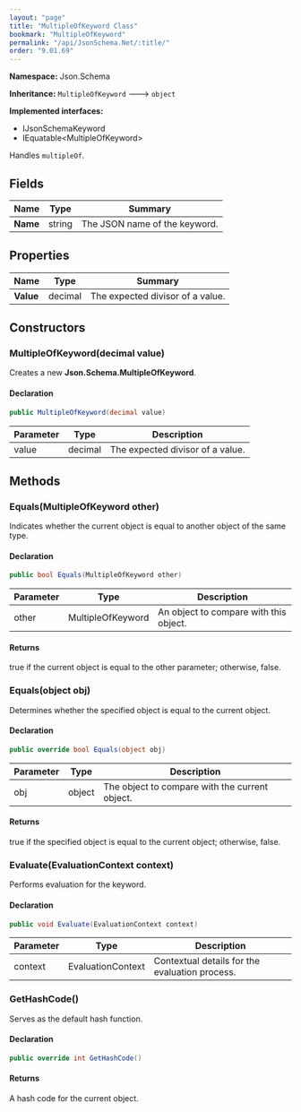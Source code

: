 ```yaml
---
layout: "page"
title: "MultipleOfKeyword Class"
bookmark: "MultipleOfKeyword"
permalink: "/api/JsonSchema.Net/:title/"
order: "9.01.69"
---
```

**Namespace:** Json.Schema

**Inheritance:**
`MultipleOfKeyword`
 🡒 
`object`

**Implemented interfaces:**

- IJsonSchemaKeyword
- IEquatable\<MultipleOfKeyword\>

Handles `multipleOf`.

## Fields

| Name | Type | Summary |
|---|---|---|
| **Name** | string | The JSON name of the keyword. |

## Properties

| Name | Type | Summary |
|---|---|---|
| **Value** | decimal | The expected divisor of a value. |

## Constructors

### MultipleOfKeyword(decimal value)

Creates a new **Json.Schema.MultipleOfKeyword**.

#### Declaration

```c#
public MultipleOfKeyword(decimal value)
```

| Parameter | Type | Description |
|---|---|---|
| value | decimal | The expected divisor of a value. |


## Methods

### Equals(MultipleOfKeyword other)

Indicates whether the current object is equal to another object of the same type.

#### Declaration

```c#
public bool Equals(MultipleOfKeyword other)
```

| Parameter | Type | Description |
|---|---|---|
| other | MultipleOfKeyword | An object to compare with this object. |


#### Returns

true if the current object is equal to the <paramref name="other">other</paramref> parameter; otherwise, false.

### Equals(object obj)

Determines whether the specified object is equal to the current object.

#### Declaration

```c#
public override bool Equals(object obj)
```

| Parameter | Type | Description |
|---|---|---|
| obj | object | The object to compare with the current object. |


#### Returns

true if the specified object  is equal to the current object; otherwise, false.

### Evaluate(EvaluationContext context)

Performs evaluation for the keyword.

#### Declaration

```c#
public void Evaluate(EvaluationContext context)
```

| Parameter | Type | Description |
|---|---|---|
| context | EvaluationContext | Contextual details for the evaluation process. |


### GetHashCode()

Serves as the default hash function.

#### Declaration

```c#
public override int GetHashCode()
```


#### Returns

A hash code for the current object.

